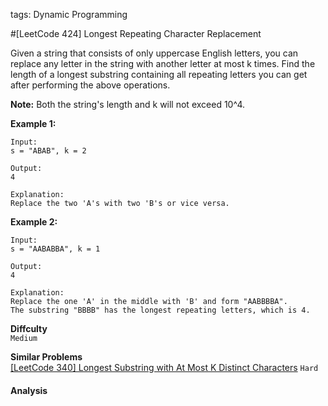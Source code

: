 tags: Dynamic Programming

#[LeetCode 424] Longest Repeating Character Replacement

Given a string that consists of only uppercase English letters, you can replace any letter in the string with another letter at most k times. Find the length of a longest substring containing all repeating letters you can get after performing the above operations.

**Note:**
Both the string's length and k will not exceed 10^4.

**Example 1:**

    Input:
    s = "ABAB", k = 2
    
    Output:
    4
    
    Explanation:
    Replace the two 'A's with two 'B's or vice versa.

**Example 2:**

    Input:
    s = "AABABBA", k = 1
    
    Output:
    4
    
    Explanation:
    Replace the one 'A' in the middle with 'B' and form "AABBBBA".
    The substring "BBBB" has the longest repeating letters, which is 4.


**Diffculty**  
`Medium`

**Similar Problems**  
[[LeetCode 340] Longest Substring with At Most K Distinct Characters]() `Hard`



#### Analysis




